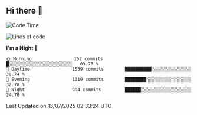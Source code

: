 ## Hi there 👋

<!--
**Wangmerlyn/Wangmerlyn** is a ✨ _special_ ✨ repository because its `README.md` (this file) appears on your GitHub profile.

Here are some ideas to get you started:

- 🔭 I’m currently working on ...
- 🌱 I’m currently learning ...
- 👯 I’m looking to collaborate on ...
- 🤔 I’m looking for help with ...
- 💬 Ask me about ...
- 📫 How to reach me: ...
- 😄 Pronouns: ...
- ⚡ Fun fact: ...
-->
<!--START_SECTION:waka-->
![Code Time](http://img.shields.io/badge/Code%20Time-422%20hrs%2021%20mins-blue)

![Lines of code](https://img.shields.io/badge/From%20Hello%20World%20I%27ve%20Written-20.1%20million%20lines%20of%20code-blue)

**I'm a Night 🦉** 

```text
🌞 Morning                152 commits         █░░░░░░░░░░░░░░░░░░░░░░░░   03.78 % 
🌆 Daytime                1559 commits        ██████████░░░░░░░░░░░░░░░   38.74 % 
🌃 Evening                1319 commits        ████████░░░░░░░░░░░░░░░░░   32.78 % 
🌙 Night                  994 commits         ██████░░░░░░░░░░░░░░░░░░░   24.70 % 
```



 Last Updated on 13/07/2025 02:33:24 UTC
<!--END_SECTION:waka-->
